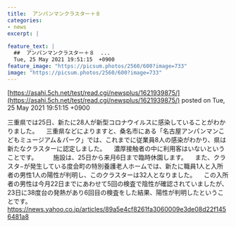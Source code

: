 ```yaml
---
title:  アンパンマンクラスター＋８  
categories:
- news
excerpt: |
  
feature_text: |
  ##  アンパンマンクラスター＋８  ...
  Tue, 25 May 2021 19:51:15  +0900
feature_image: "https://picsum.photos/2560/600?image=733"
image: "https://picsum.photos/2560/600?image=733"
---
```


[https://asahi.5ch.net/test/read.cgi/newsplus/1621939875/](https://asahi.5ch.net/test/read.cgi/newsplus/1621939875/)
posted on Tue, 25 May 2021 19:51:15  +0900

<!--more-->

三重県では25日、新たに28人が新型コロナウイルスに感染していることがわかりました。 　三重県などによりますと、桑名市にある「名古屋アンパンマンこどもミュージアム＆パーク」では、これまでに従業員8人の感染がわかり、県は新たなクラスターに認定しました。 　濃厚接触者の中に利用客はいないということです。 　 　施設は、25日から来月6日まで臨時休園します。 　また、クラスタ−が発生している度会町の特別養護老人ホームでは、新たに職員1人と入所者の男性1人の陽性が判明し、このクラスターは32人となりました。 　この入所者の男性は今月22日までにあわせて5回の検査で陰性が確認されていましたが、23日に38度台の発熱があり6回目の検査をした結果、陽性が判明したということです。 https://news.yahoo.co.jp/articles/89a5e4cf8261fa3060009e3de08d22f1456481a8
